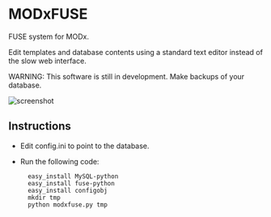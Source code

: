MODxFUSE
========

FUSE system for MODx.

Edit templates and database contents using a standard text editor instead of
the slow web interface.

WARNING: This software is still in development. Make backups of your database.

![screenshot](http://i.imgur.com/9efjL.png)

Instructions
------------

* Edit config.ini to point to the database.
* Run the following code:

        easy_install MySQL-python
        easy_install fuse-python
        easy_install configobj
        mkdir tmp
        python modxfuse.py tmp
